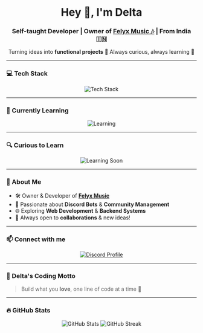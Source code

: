 <h1 align="center">Hey 👋, I'm Delta</h1>
<h3 align="center">Self-taught Developer | Owner of <a href="https://felyxmusic.vercel.app" target="_blank">Felyx Music 🎶</a> | From India 🇮🇳</h3>

<p align="center">
Turning ideas into <strong>functional projects</strong> 🚀  
Always curious, always learning 💪
</p>

---

### 💻 Tech Stack
<div align="center">
<img src="https://skillicons.dev/icons?i=js,ts,nodejs,react,nextjs,mongodb,mysql,prisma" alt="Tech Stack" />
</div>

---

### 🌱 Currently Learning
<div align="center">
<img src="https://skillicons.dev/icons?i=typescript,react,nextjs" alt="Learning" />
</div>

---

### 🔍 Curious to Learn
<div align="center">
<img src="https://skillicons.dev/icons?i=python,c,go,rust,java" alt="Learning Soon" />
</div>

---

### 🎯 About Me
- 🛠️ Owner & Developer of **[Felyx Music](https://felyxmusic.vercel.app)**
- 💪 Passionate about **Discord Bots** & **Community Management**
- 🌐 Exploring **Web Development** & **Backend Systems**
- 💬 Always open to **collaborations** & new ideas!

---

### 📫 Connect with me
<p align="center">
<a href="https://discord.com/users/1072062695093846057">
<img src="https://discord.c99.nl/widget/theme-3/1072062695093846057.png" alt="Discord Profile"/>
</a>
</p>

---

### 🧠 Delta's Coding Motto
> Build what you **love**, one line of code at a time 💜

---

### 🔥 GitHub Stats
<div align="center">
<img src="https://github-readme-stats.vercel.app/api?username=notdeltaxd&show_icons=true&theme=radical" alt="GitHub Stats"/>
<img src="https://github-readme-streak-stats.herokuapp.com/?user=notdeltaxd&theme=radical" alt="GitHub Streak"/>
</div>
